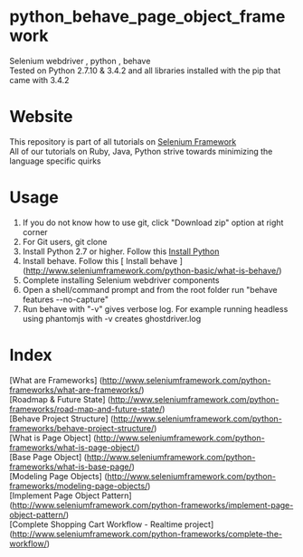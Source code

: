 # python_behave_page_object_framework
Selenium webdriver , python , behave  
Tested on Python 2.7.10 & 3.4.2 and all libraries installed with the pip that came with 3.4.2  

# Website
This repository is part of all tutorials on [ Selenium Framework ](http://www.seleniumframework.com)  
All of our tutorials on Ruby, Java, Python strive towards minimizing the language specific quirks  

# Usage  
1. If you do not know how to use git, click "Download zip" option at right corner  
2. For Git users, git clone  
3. Install Python 2.7 or higher. Follow this [ Install Python ](http://www.seleniumframework.com/python-basic/what-is-python/)  
4. Install behave. Follow this [ Install behave ] (http://www.seleniumframework.com/python-basic/what-is-behave/) 
5. Complete installing Selenium webdriver components
6. Open a shell/command prompt and from the root folder run "behave features --no-capture"  
7. Run behave with "-v" gives verbose log. For example running headless using phantomjs with -v creates ghostdriver.log

# Index  
[What are Frameworks] (http://www.seleniumframework.com/python-frameworks/what-are-frameworks/)  
[Roadmap & Future State] (http://www.seleniumframework.com/python-frameworks/road-map-and-future-state/)  
[Behave Project Structure] (http://www.seleniumframework.com/python-frameworks/behave-project-structure/)  
[What is Page Object] (http://www.seleniumframework.com/python-frameworks/what-is-page-object/)  
[Base Page Object] (http://www.seleniumframework.com/python-frameworks/what-is-base-page/)  
[Modeling Page Objects] (http://www.seleniumframework.com/python-frameworks/modeling-page-objects/)  
[Implement Page Object Pattern] (http://www.seleniumframework.com/python-frameworks/implement-page-object-pattern/)  
[Complete Shopping Cart Workflow - Realtime project] (http://www.seleniumframework.com/python-frameworks/complete-the-workflow/)  

